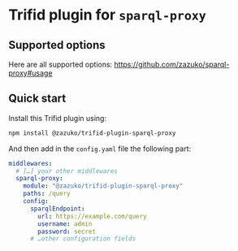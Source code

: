 # Trifid plugin for `sparql-proxy`

## Supported options

Here are all supported options: https://github.com/zazuko/sparql-proxy#usage

## Quick start

Install this Trifid plugin using:

```sh
npm install @zazuko/trifid-plugin-sparql-proxy
```

And then add in the `config.yaml` file the following part:

```yaml
middlewares:
  # […] your other middlewares
  sparql-proxy:
    module: "@zazuko/trifid-plugin-sparql-proxy"
    paths: /query
    config:
      sparqlEndpoint:
        url: https://example.com/query
        username: admin
        password: secret
      # …other configuration fields
```
